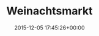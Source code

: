 ---
title:		"Weinachtsmarkt"
type:		"photos"
mediatype:		"upload"
location:		"Berlin, Germany"
date:		"2015-12-05 17:45:26+00:00"
album:		"events"
filename:		"weinachts-markt-2016.md"
series:		"outdoors"
cl_public_id:		"events/weinachts-markt-2016"
cl_version:		1497002573
format:		"tiff"
bytes:		2062100
width:		810
height:		1440
colours:
- "#180E0B"
- "#030310"
- "#1C0C05"
- "#070814"
- "#302515"
- "#F4E1D0"
- "#765239"
- "#D3A481"
- "#090408"
- "#070409"
- "#030104"
- "#765C3D"
- "#050104"
- "#291A08"
exposure_mode:		"Auto"
program:		"Aperture-priority AE"
aperture:		"2.8"
focal_length:		"24.0 mm"
iso:		"2500"
shutter_speed:		"1/125"
metering:		"Multi-segment"
flash:		"Off, Did not fire"
white_balance:		"Custom"
colour_temp:		"3200"
has_crop:		"false"
orientation:		"Horizontal (normal)"
camera_model:		"NIKON D800"
lens_info:		"24-70mm f/2.8"
artist:		"No artist info"
x_resolution:		"300"
y_resolution:		"300"
---